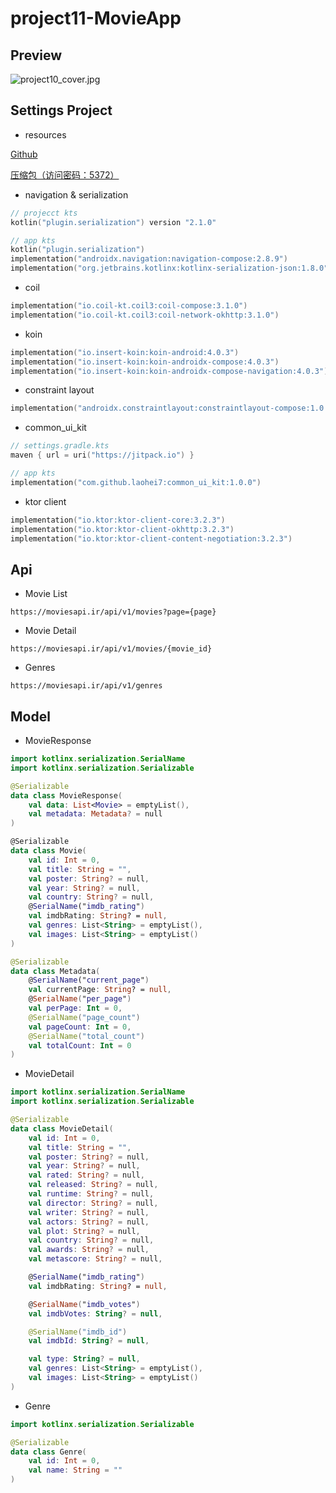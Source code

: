 # project11-MovieApp

## Preview

![project10_cover.jpg](project11_cover.jpg)

## Settings Project

- resources

[Github](https://github.com/laohei7/compose_ui/tree/main/project11-movie_app)

[压缩包（访问密码：5372）](https://url93.ctfile.com/f/48492093-8418122632-b93df9?p=5372)

- navigation & serialization

```kotlin
// projecct kts
kotlin("plugin.serialization") version "2.1.0"

// app kts
kotlin("plugin.serialization")
implementation("androidx.navigation:navigation-compose:2.8.9")
implementation("org.jetbrains.kotlinx:kotlinx-serialization-json:1.8.0")
```

- coil

```kotlin
implementation("io.coil-kt.coil3:coil-compose:3.1.0")
implementation("io.coil-kt.coil3:coil-network-okhttp:3.1.0")
```

- koin

```kotlin
implementation("io.insert-koin:koin-android:4.0.3")
implementation("io.insert-koin:koin-androidx-compose:4.0.3")
implementation("io.insert-koin:koin-androidx-compose-navigation:4.0.3")
```

- constraint layout

```kotlin
implementation("androidx.constraintlayout:constraintlayout-compose:1.0.1")
```

- common_ui_kit

```kotlin
// settings.gradle.kts
maven { url = uri("https://jitpack.io") }

// app kts
implementation("com.github.laohei7:common_ui_kit:1.0.0")
```

- ktor client

```kotlin
implementation("io.ktor:ktor-client-core:3.2.3")
implementation("io.ktor:ktor-client-okhttp:3.2.3")
implementation("io.ktor:ktor-client-content-negotiation:3.2.3")
```

## Api

- Movie List

```text
https://moviesapi.ir/api/v1/movies?page={page}
```

- Movie Detail

```Text
https://moviesapi.ir/api/v1/movies/{movie_id}
```

- Genres

```Text
https://moviesapi.ir/api/v1/genres
```

## Model

- MovieResponse

```kotlin
import kotlinx.serialization.SerialName
import kotlinx.serialization.Serializable

@Serializable
data class MovieResponse(
    val data: List<Movie> = emptyList(),
    val metadata: Metadata? = null
)

@Serializable
data class Movie(
    val id: Int = 0,
    val title: String = "",
    val poster: String? = null,
    val year: String? = null,
    val country: String? = null,
    @SerialName("imdb_rating")
    val imdbRating: String? = null,
    val genres: List<String> = emptyList(),
    val images: List<String> = emptyList()
)

@Serializable
data class Metadata(
    @SerialName("current_page")
    val currentPage: String? = null,
    @SerialName("per_page")
    val perPage: Int = 0,
    @SerialName("page_count")
    val pageCount: Int = 0,
    @SerialName("total_count")
    val totalCount: Int = 0
)
```

- MovieDetail

```kotlin
import kotlinx.serialization.SerialName
import kotlinx.serialization.Serializable

@Serializable
data class MovieDetail(
    val id: Int = 0,
    val title: String = "",
    val poster: String? = null,
    val year: String? = null,
    val rated: String? = null,
    val released: String? = null,
    val runtime: String? = null,
    val director: String? = null,
    val writer: String? = null,
    val actors: String? = null,
    val plot: String? = null,
    val country: String? = null,
    val awards: String? = null,
    val metascore: String? = null,

    @SerialName("imdb_rating")
    val imdbRating: String? = null,

    @SerialName("imdb_votes")
    val imdbVotes: String? = null,

    @SerialName("imdb_id")
    val imdbId: String? = null,

    val type: String? = null,
    val genres: List<String> = emptyList(),
    val images: List<String> = emptyList()
)
```

- Genre

```kotlin
import kotlinx.serialization.Serializable

@Serializable
data class Genre(
    val id: Int = 0,
    val name: String = ""
)
```


